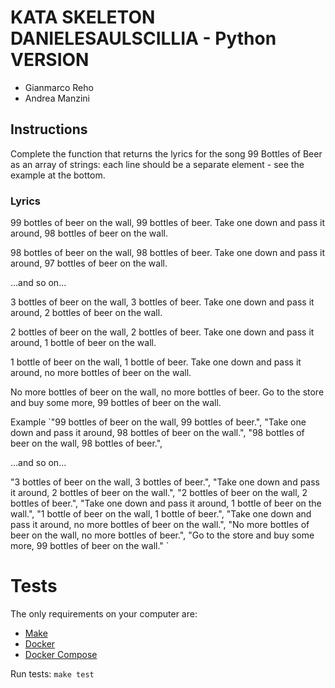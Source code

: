 # KATA SKELETON DANIELESAULSCILLIA - Python VERSION

- Gianmarco Reho
- Andrea Manzini

## Instructions
Complete the function that returns the lyrics for the song 99 Bottles of Beer as an array of strings: each line should be a separate element - see the example at the bottom.

### Lyrics
99 bottles of beer on the wall, 99 bottles of beer.
Take one down and pass it around, 98 bottles of beer on the wall.

98 bottles of beer on the wall, 98 bottles of beer.
Take one down and pass it around, 97 bottles of beer on the wall.

...and so on...

3 bottles of beer on the wall, 3 bottles of beer.
Take one down and pass it around, 2 bottles of beer on the wall.

2 bottles of beer on the wall, 2 bottles of beer.
Take one down and pass it around, 1 bottle of beer on the wall.

1 bottle of beer on the wall, 1 bottle of beer.
Take one down and pass it around, no more bottles of beer on the wall.

No more bottles of beer on the wall, no more bottles of beer.
Go to the store and buy some more, 99 bottles of beer on the wall.

Example
`"99 bottles of beer on the wall, 99 bottles of beer.",
"Take one down and pass it around, 98 bottles of beer on the wall.",
"98 bottles of beer on the wall, 98 bottles of beer.",

...and so on...

"3 bottles of beer on the wall, 3 bottles of beer.",
"Take one down and pass it around, 2 bottles of beer on the wall.",
"2 bottles of beer on the wall, 2 bottles of beer.",
"Take one down and pass it around, 1 bottle of beer on the wall.",
"1 bottle of beer on the wall, 1 bottle of beer.",
"Take one down and pass it around, no more bottles of beer on the wall.",
"No more bottles of beer on the wall, no more bottles of beer.",
"Go to the store and buy some more, 99 bottles of beer on the wall." `


# Tests

The only requirements on your computer are: 
- [Make](https://www.gnu.org/software/make/)
- [Docker](https://www.docker.com/)
- [Docker Compose](https://docs.docker.com/compose/)

Run tests: `make test`
